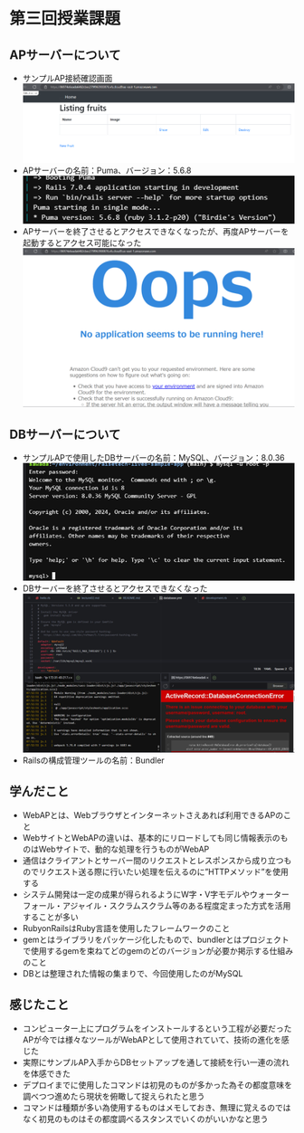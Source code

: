 # 第三回授業課題
## APサーバーについて
 - サンプルAP接続確認画面
 ![サンプルAP](/images/sampleapconnection.png)
 - APサーバーの名前：Puma、バージョン：5.6.8
 ![APサーバー](/images/apserver.png)
 - APサーバーを終了させるとアクセスできなくなったが、再度APサーバーを起動するとアクセス可能になった
 ![アクセス不可](/images/apserverstop.png)
 
 ## DBサーバーについて
 - サンプルAPで使用したDBサーバーの名前：MySQL、バージョン：8.0.36
 ![DBサーバー](/images/dbserver.png)
 - DBサーバーを終了させるとアクセスできなくなった
 ![DBサーバー停止](/images/dbserverstop.png)
 - Railsの構成管理ツールの名前：Bundler
 
## 学んだこと
 - WebAPとは、Webブラウザとインターネットさえあれば利用できるAPのこと
 - WebサイトとWebAPの違いは、基本的にリロードしても同じ情報表示のものはWebサイトで、動的な処理を行うものがWebAP
 - 通信はクライアントとサーバー間のリクエストとレスポンスから成り立つものでリクエスト送る際に行いたい処理を伝えるのに”HTTPメソッド”を使用する
 - システム開発は一定の成果が得られるようにW字・V字モデルやウォーターフォール・アジャイル・スクラムスクラム等のある程度定まった方式を活用することが多い
 - RubyonRailsはRuby言語を使用したフレームワークのこと
 - gemとはライブラリをパッケージ化したもので、bundlerとはプロジェクトで使用するgemを束ねてどのgemのどのバージョンが必要か掲示する仕組みのこと
 - DBとは整理された情報の集まりで、今回使用したのがMySQL
 
## 感じたこと
 - コンピューター上にプログラムをインストールするという工程が必要だったAPが今では様々なツールがWebAPとして使用されていて、技術の進化を感じた
 - 実際にサンプルAP入手からDBセットアップを通して接続を行い一連の流れを体感できた
 - デプロイまでに使用したコマンドは初見のものが多かった為その都度意味を調べつつ進めたら現状を俯瞰して捉えられたと思う
 - コマンドは種類が多い為使用するものはメモしておき、無理に覚えるのではなく初見のものはその都度調べるスタンスでいくのがいいかなと思う